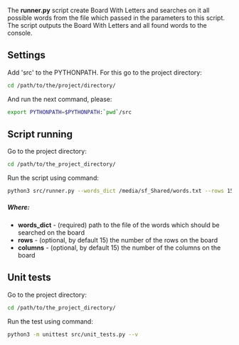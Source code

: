 The **runner.py** script create Board With Letters and 
searches on it all possible words from the file which passed in the parameters to this script.
The script outputs the Board With Letters and all found words to the console.

## Settings
Add 'src' to the PYTHONPATH.
For this go to the project directory:
```bash
cd /path/to/the/project/directory/
```
And run the next command, please:
```bash
export PYTHONPATH=$PYTHONPATH:`pwd`/src
```
## Script running
Go to the project directory:
```bash
cd /path/to/the_project_directory/
```
Run the script using command:
```bash
python3 src/runner.py --words_dict /media/sf_Shared/words.txt --rows 15 --columns 15
```
##### Where:
* **words_dict** - (required) path to the file of the words which should be searched on the board
* **rows** - (optional, by default 15) the number of the rows on the board 
* **columns** - (optional, by default 15) the number of the columns on the board 


## Unit tests
Go to the project directory:
```bash
cd /path/to/the_project_directory/
```
Run the test using command:
```bash
python3 -m unittest src/unit_tests.py --v
```
